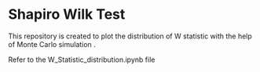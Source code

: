 # Shapiro Wilk Test

This repository is created to plot the distribution of W statistic with the help of Monte Carlo simulation .

Refer to the W_Statistic_distribution.ipynb file
